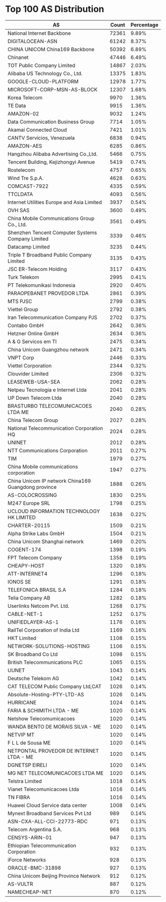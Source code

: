 # Top 100 AS Distribution
| AS | Count | Percentage |
|----|----|----|
| National Internet Backbone | 72361 | 9.89% |
| DIGITALOCEAN-ASN | 61242 | 8.37% |
| CHINA UNICOM China169 Backbone | 50392 | 6.89% |
| Chinanet | 47446 | 6.49% |
| TOT Public Company Limited | 14867 | 2.03% |
| Alibaba US Technology Co., Ltd. | 13375 | 1.83% |
| GOOGLE-CLOUD-PLATFORM | 12978 | 1.77% |
| MICROSOFT-CORP-MSN-AS-BLOCK | 12307 | 1.68% |
| Korea Telecom | 9970 | 1.36% |
| TE Data | 9915 | 1.36% |
| AMAZON-02 | 9032 | 1.24% |
| Data Communication Business Group | 7714 | 1.05% |
| Akamai Connected Cloud | 7421 | 1.01% |
| CANTV Servicios, Venezuela | 6838 | 0.94% |
| AMAZON-AES | 6285 | 0.86% |
| Hangzhou Alibaba Advertising Co.,Ltd. | 5466 | 0.75% |
| Tencent Building, Kejizhongyi Avenue | 5419 | 0.74% |
| Rostelecom | 4757 | 0.65% |
| Wind Tre S.p.A. | 4628 | 0.63% |
| COMCAST-7922 | 4335 | 0.59% |
| TTCLDATA | 4093 | 0.56% |
| Internet Utilities Europe and Asia Limited | 3937 | 0.54% |
| OVH SAS | 3600 | 0.49% |
| China Mobile Communications Group Co., Ltd. | 3561 | 0.49% |
| Shenzhen Tencent Computer Systems Company Limited | 3339 | 0.46% |
| Datacamp Limited | 3235 | 0.44% |
| Triple T Broadband Public Company Limited | 3135 | 0.43% |
| JSC ER-Telecom Holding | 3117 | 0.43% |
| Turk Telekom | 2995 | 0.41% |
| PT Telekomunikasi Indonesia | 2920 | 0.40% |
| PARAOPEBANET PROVEDOR LTDA | 2861 | 0.39% |
| MTS PJSC | 2799 | 0.38% |
| Viettel Group | 2792 | 0.38% |
| Iran Telecommunication Company PJS | 2702 | 0.37% |
| Contabo GmbH | 2642 | 0.36% |
| Hetzner Online GmbH | 2634 | 0.36% |
| A & G Servicos em TI | 2475 | 0.34% |
| China Unicom Guangzhou network | 2471 | 0.34% |
| VNPT Corp | 2446 | 0.33% |
| Viettel Corporation | 2344 | 0.32% |
| Clouvider Limited | 2306 | 0.32% |
| LEASEWEB-USA-SEA | 2062 | 0.28% |
| Netpeu Tecnologia e Internet Ltda | 2041 | 0.28% |
| UP Down Telecom Ltda | 2040 | 0.28% |
| BRASTURBO TELECOMUNICACOES LTDA ME | 2040 | 0.28% |
| China Telecom Group | 2027 | 0.28% |
| National Telecommunication Corporation HQ | 2024 | 0.28% |
| UNINET | 2012 | 0.28% |
| NTT Communications Corporation | 2011 | 0.27% |
| TIM | 1979 | 0.27% |
| China Mobile communications corporation | 1947 | 0.27% |
| China Unicom IP network China169 Guangdong province | 1888 | 0.26% |
| AS-COLOCROSSING | 1830 | 0.25% |
| M247 Europe SRL | 1798 | 0.25% |
| UCLOUD INFORMATION TECHNOLOGY HK LIMITED | 1638 | 0.22% |
| CHARTER-20115 | 1509 | 0.21% |
| Alpha Strike Labs GmbH | 1504 | 0.21% |
| China Unicom Shanghai network | 1469 | 0.20% |
| COGENT-174 | 1398 | 0.19% |
| FPT Telecom Company | 1358 | 0.19% |
| CHEAPY-HOST | 1320 | 0.18% |
| ATT-INTERNET4 | 1296 | 0.18% |
| IONOS SE | 1291 | 0.18% |
| TELEFONICA BRASIL S.A | 1284 | 0.18% |
| Telia Company AB | 1282 | 0.18% |
| Userlinks Netcom Pvt. Ltd. | 1268 | 0.17% |
| CABLE-NET-1 | 1252 | 0.17% |
| UNIFIEDLAYER-AS-1 | 1176 | 0.16% |
| RailTel Corporation of India Ltd | 1169 | 0.16% |
| HKT Limited | 1108 | 0.15% |
| NETWORK-SOLUTIONS-HOSTING | 1106 | 0.15% |
| SK Broadband Co Ltd | 1098 | 0.15% |
| British Telecommunications PLC | 1065 | 0.15% |
| UUNET | 1043 | 0.14% |
| Deutsche Telekom AG | 1042 | 0.14% |
| CAT TELECOM Public Company Ltd,CAT | 1026 | 0.14% |
| Absolute-Hosting-PTY-LTD-AS | 1026 | 0.14% |
| HURRICANE | 1024 | 0.14% |
| FARIA & SCHIMITH LTDA - ME | 1020 | 0.14% |
| Netshow Telecomumicacoes | 1020 | 0.14% |
| WANDA BENTO DE MORAIS SILVA - ME | 1020 | 0.14% |
| NETVIP MT | 1020 | 0.14% |
| F L L de Sousa ME | 1020 | 0.14% |
| NETPONTAL PROVEDOR DE INTERNET LTDA - ME | 1020 | 0.14% |
| DGNETSP EIRELI | 1020 | 0.14% |
| MG NET TELECOMUNICACOES LTDA ME | 1020 | 0.14% |
| Telstra Limited | 1018 | 0.14% |
| Vianet Telecomunicacoes Ltda | 1016 | 0.14% |
| TN FIBRA | 1016 | 0.14% |
| Huawei Cloud Service data center | 1008 | 0.14% |
| Mynext Broadband Services Pvt Ltd | 989 | 0.14% |
| ASN-CXA-ALL-CCI-22773-RDC | 971 | 0.13% |
| Telecom Argentina S.A. | 968 | 0.13% |
| CENSYS-ARIN-01 | 947 | 0.13% |
| Ethiopian Telecommunication Corporation | 932 | 0.13% |
| iForce Networks | 928 | 0.13% |
| ORACLE-BMC-31898 | 927 | 0.13% |
| China Unicom Beijing Province Network | 912 | 0.12% |
| AS-VULTR | 887 | 0.12% |
| NAMECHEAP-NET | 870 | 0.12% |
